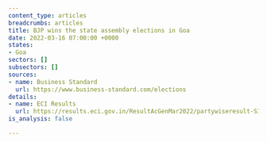```yaml
---
content_type: articles
breadcrumbs: articles
title: BJP wins the state assembly elections in Goa
date: 2022-03-16 07:00:00 +0000
states:
- Goa
sectors: []
subsectors: []
sources:
- name: Business Standard
  url: https://www.business-standard.com/elections
details:
- name: ECI Results
  url: https://results.eci.gov.in/ResultAcGenMar2022/partywiseresult-S19.htm?st=S19
is_analysis: false

---
```


